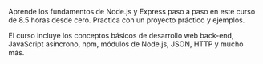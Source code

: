 Aprende los fundamentos de Node.js y Express paso a paso en este curso de 8.5 horas desde cero. Practica con un proyecto práctico y ejemplos. 

El curso incluye los conceptos básicos de desarrollo web back-end, JavaScript asíncrono, npm, módulos de Node.js, JSON, HTTP y mucho más.
